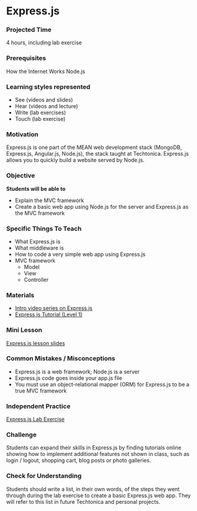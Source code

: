 # Express.js

### Projected Time
4 hours, including lab exercise

### Prerequisites
How the Internet Works
Node.js

### Learning styles represented
- See (videos and slides)
- Hear (videos and lecture)
- Write (lab exercises)
- Touch (lab exercise)

### Motivation
Express.js is one part of the MEAN web development stack (MongoDB, Express.js, Angular.js, Node.js), the stack taught at Techtonica. Express.js allows you to quickly build a website served by Node.js.

### Objective
**Students will be able to** 
- Explain the MVC framework
- Create a basic web app using Node.js for the server and Express.js as the MVC framework

### Specific Things To Teach
- What Express.js is
- What middleware is
- How to code a very simple web app using Express.js
- MVC framework
  - Model
  - View
  - Controller

### Materials
- [Intro video series on Express.js](https://www.youtube.com/playlist?list=PLVHlCYNvnqYpQXeTEA0PxH1spth-K9ey7)
- [Express.js Tutorial (Level 1)](https://www.youtube.com/watch?v=IjXAr5CJ2Ec)

### Mini Lesson
[Express.js lesson slides](https://docs.google.com/presentation/d/12h5SyQO7yk-cepXk_t5o-5zvXLGAOUFU-Ui7U5ZLDcY/edit?usp=sharing)

### Common Mistakes / Misconceptions
- Express.js is a web framework; Node.js is a server
- Express.js code goes inside your app.js file
- You must use an object-relational mapper (ORM) for Express.js to be a true MVC framework

### Independent Practice
[Express.js Lab Exercise](https://github.com/Techtonica/curriculum/blob/8180df8d87af87001656fd1af305af3ffecc7859/express-js/express-lab-exercise.md)

### Challenge
Students can expand their skills in Express.js by finding tutorials online showing how to implement additional features not shown in class, such as login / logout, shopping cart, blog posts or photo galleries.

### Check for Understanding
Students should write a list, in their own words, of the steps they went through during the lab exercise to create a basic Express.js web app. They will refer to this list in future Techtonica and personal projects.
